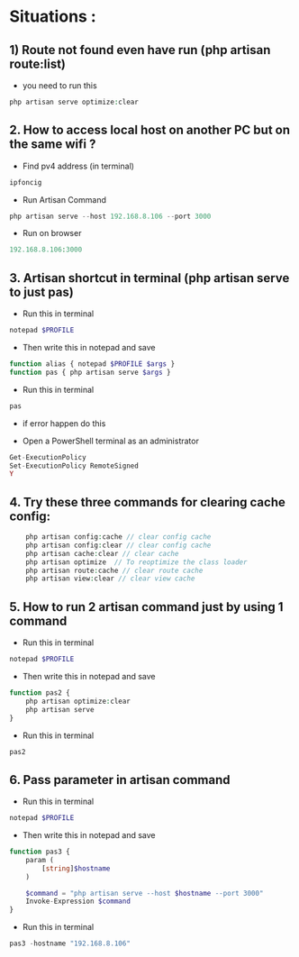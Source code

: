 Situations :
======

## 1) Route not found even have run (php artisan route:list)
- you need to run this
```php
php artisan serve optimize:clear
```

## 2. How to access local host on another PC but on the same wifi ?
* Find pv4 address (in terminal)
```php
ipfoncig
```

* Run Artisan Command
```php
php artisan serve --host 192.168.8.106 --port 3000
```

* Run on browser
```php
192.168.8.106:3000
```

## 3. Artisan shortcut in terminal (php artisan serve to just pas)
* Run this in terminal
```php
notepad $PROFILE
```

* Then write this in notepad and save
```php
function alias { notepad $PROFILE $args }
function pas { php artisan serve $args }
```

* Run this in terminal
```php
pas
```

* if error happen do this
- Open a PowerShell terminal as an administrator
```php
Get-ExecutionPolicy
Set-ExecutionPolicy RemoteSigned
Y
```

## 4. Try these three commands for clearing cache config:

```php
    php artisan config:cache // clear config cache
    php artisan config:clear // clear config cache
    php artisan cache:clear // clear cache
    php artisan optimize  // To reoptimize the class loader
    php artisan route:cache // clear route cache
    php artisan view:clear // clear view cache
```

## 5. How to run 2 artisan command just by using 1 command
* Run this in terminal
```php
notepad $PROFILE
```

* Then write this in notepad and save
```php
function pas2 {
    php artisan optimize:clear
    php artisan serve
}
```

* Run this in terminal
```php
pas2
```

## 6. Pass parameter in artisan command
* Run this in terminal
```php
notepad $PROFILE
```

* Then write this in notepad and save
```php
function pas3 {
    param (
        [string]$hostname
    )

    $command = "php artisan serve --host $hostname --port 3000"
    Invoke-Expression $command
}
```

* Run this in terminal
```php
pas3 -hostname "192.168.8.106"
```